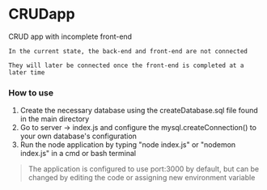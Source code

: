 # CRUDapp
CRUD app with incomplete front-end

`In the current state, the back-end and front-end are not connected`

`They will later be connected once the front-end is completed at a later time`

### How to use

1. Create the necessary database using the createDatabase.sql file found in the main directory
2. Go to server -> index.js and configure the mysql.createConnection() to your own database's configuration
3. Run the node application by typing "node index.js" or "nodemon index.js" in a cmd or bash terminal

> The application is configured to use port:3000 by default, but can be changed by editing the code or assigning new environment variable
